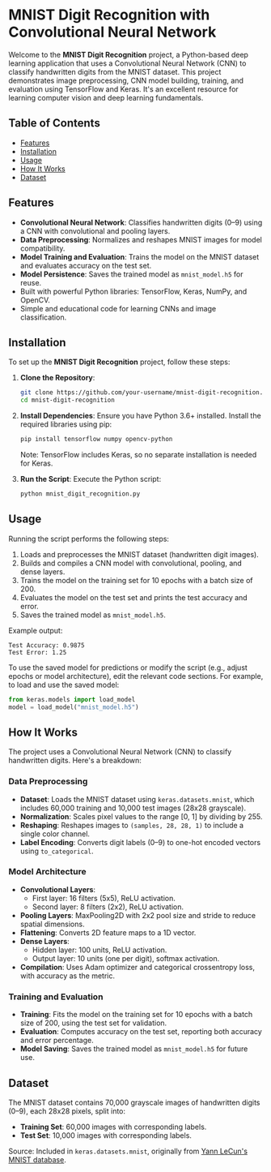 # MNIST Digit Recognition with Convolutional Neural Network

Welcome to the **MNIST Digit Recognition** project, a Python-based deep learning application that uses a Convolutional Neural Network (CNN) to classify handwritten digits from the MNIST dataset. This project demonstrates image preprocessing, CNN model building, training, and evaluation using TensorFlow and Keras. It's an excellent resource for learning computer vision and deep learning fundamentals.

## Table of Contents
- [Features](#features)
- [Installation](#installation)
- [Usage](#usage)
- [How It Works](#how-it-works)
- [Dataset](#dataset)

## Features
- **Convolutional Neural Network**: Classifies handwritten digits (0–9) using a CNN with convolutional and pooling layers.
- **Data Preprocessing**: Normalizes and reshapes MNIST images for model compatibility.
- **Model Training and Evaluation**: Trains the model on the MNIST dataset and evaluates accuracy on the test set.
- **Model Persistence**: Saves the trained model as `mnist_model.h5` for reuse.
- Built with powerful Python libraries: TensorFlow, Keras, NumPy, and OpenCV.
- Simple and educational code for learning CNNs and image classification.

## Installation
To set up the **MNIST Digit Recognition** project, follow these steps:

1. **Clone the Repository**:
   ```bash
   git clone https://github.com/your-username/mnist-digit-recognition.git
   cd mnist-digit-recognition
   ```

2. **Install Dependencies**:
   Ensure you have Python 3.6+ installed. Install the required libraries using pip:
   ```bash
   pip install tensorflow numpy opencv-python
   ```
   Note: TensorFlow includes Keras, so no separate installation is needed for Keras.

3. **Run the Script**:
   Execute the Python script:
   ```bash
   python mnist_digit_recognition.py
   ```

## Usage
Running the script performs the following steps:
1. Loads and preprocesses the MNIST dataset (handwritten digit images).
2. Builds and compiles a CNN model with convolutional, pooling, and dense layers.
3. Trains the model on the training set for 10 epochs with a batch size of 200.
4. Evaluates the model on the test set and prints the test accuracy and error.
5. Saves the trained model as `mnist_model.h5`.

Example output:
```
Test Accuracy: 0.9875
Test Error: 1.25
```

To use the saved model for predictions or modify the script (e.g., adjust epochs or model architecture), edit the relevant code sections. For example, to load and use the saved model:
```python
from keras.models import load_model
model = load_model("mnist_model.h5")
```

## How It Works
The project uses a Convolutional Neural Network (CNN) to classify handwritten digits. Here's a breakdown:

### Data Preprocessing
- **Dataset**: Loads the MNIST dataset using `keras.datasets.mnist`, which includes 60,000 training and 10,000 test images (28x28 grayscale).
- **Normalization**: Scales pixel values to the range [0, 1] by dividing by 255.
- **Reshaping**: Reshapes images to `(samples, 28, 28, 1)` to include a single color channel.
- **Label Encoding**: Converts digit labels (0–9) to one-hot encoded vectors using `to_categorical`.

### Model Architecture
- **Convolutional Layers**:
  - First layer: 16 filters (5x5), ReLU activation.
  - Second layer: 8 filters (2x2), ReLU activation.
- **Pooling Layers**: MaxPooling2D with 2x2 pool size and stride to reduce spatial dimensions.
- **Flattening**: Converts 2D feature maps to a 1D vector.
- **Dense Layers**:
  - Hidden layer: 100 units, ReLU activation.
  - Output layer: 10 units (one per digit), softmax activation.
- **Compilation**: Uses Adam optimizer and categorical crossentropy loss, with accuracy as the metric.

### Training and Evaluation
- **Training**: Fits the model on the training set for 10 epochs with a batch size of 200, using the test set for validation.
- **Evaluation**: Computes accuracy on the test set, reporting both accuracy and error percentage.
- **Model Saving**: Saves the trained model as `mnist_model.h5` for future use.

## Dataset
The MNIST dataset contains 70,000 grayscale images of handwritten digits (0–9), each 28x28 pixels, split into:
- **Training Set**: 60,000 images with corresponding labels.
- **Test Set**: 10,000 images with corresponding labels.

Source: Included in `keras.datasets.mnist`, originally from [Yann LeCun's MNIST database](http://yann.lecun.com/exdb/mnist/).
